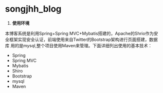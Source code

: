# songjhh_blog

1. **使用环境**

本博客系统是利用Spring+Spring MVC+Mybatis搭建的，Apache的Shrio作为安全框架实现安全认证，前端使用来自Twitter的Bootstrap架构进行页面搭建，数据库
用的是mysql,整个项目使用Maven来管理。下面详细列出使用的基本技术：
- Spring
- Spring MVC
- Mybatis
- Shiro
- Bootstrap
- mysql
- Maven
